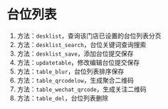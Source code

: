 # 台位列表

1. 方法：`desklist`，查询该门店已设置的台位列表分页
2. 方法：`desklist_search`，台位关键词查询搜索
3. 方法：`desklist_save`，添加台位提交保存
4. 方法：`updatetable`，修改编辑台位提交保存
5. 方法：`table_blur`，台位列表排序保存
6. 方法：`table_qrcodelow`，生成聚合二维码
7. 方法：`table_wechat_qrcode`，生成关注二维码
8. 方法：`table_del`，台位列表删除